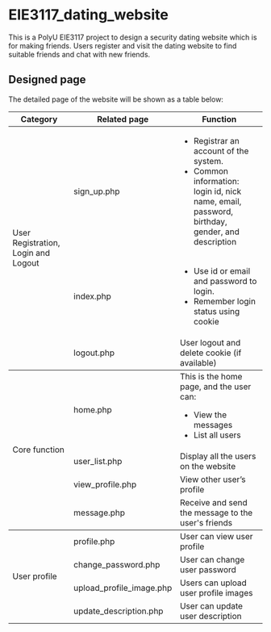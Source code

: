 # EIE3117_dating_website

This is a PolyU EIE3117 project to design a security dating website which is for making friends. Users register and visit the dating website to find suitable friends and chat with new friends.

## Designed page

The detailed page of the website will be shown as a table below:
<table>
    <thead>
        <tr>
            <th>Category</th>
            <th>Related page</th>
            <th>Function</th>
        </tr>
    </thead>
    <tbody>
        <tr>
            <td rowspan=3>User Registration, Login and Logout</td>
            <td>sign_up.php</td>
            <td><ul><li>Registrar an account of the system.</li><li>Common information: login id, nick name, email, password, birthday, gender, and description</li></ul></td>
        </tr>
        <tr>
            <td>index.php</td>
            <td><ul><li>Use id or email and password to login.</li><li>Remember login status using cookie</li></ul></td>
        </tr>
        <tr>
            <td>logout.php</td>
            <td>User logout and delete cookie (if available)</td>
        </tr>
    </tbody>
    <tbody>
        <tr>
            <td rowspan=4>Core function</td>
            <td>home.php</td>
            <td>This is the home page, and the user can:<ul><li>View the messages</li><li>List all users</li></ul></td>
        </tr>
        <tr>
            <td>user_list.php</td>
            <td>Display all the users on the website</td>
        </tr>
        <tr>
            <td>view_profile.php</td>
            <td>View other user’s profile</td>
        </tr>
        <tr>
            <td>message.php</td>
            <td>Receive and send the message to the user's friends</td>
        </tr>
    </tbody>
        <tbody>
        <tr>
            <td rowspan=4>User profile</td>
            <td>profile.php</td>
            <td>User can view user profile</td>
        </tr>
        <tr>
            <td>change_password.php</td>
            <td>User can change user password</td>
        </tr>
        <tr>
            <td>upload_profile_image.php</td>
            <td>Users can upload user profile images</td>
        </tr>
        <tr>
            <td>update_description.php</td>
            <td>User can update user description</td>
        </tr>
    </tbody>
</table>

